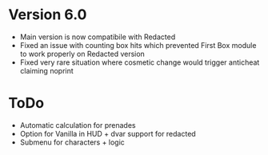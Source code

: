 # Version 6.0
- Main version is now compatibile with Redacted
- Fixed an issue with counting box hits which prevented First Box module to work properly on Redacted version
- Fixed very rare situation where cosmetic change would trigger anticheat claiming noprint

# ToDo
- Automatic calculation for prenades
- Option for Vanilla in HUD + dvar support for redacted
- Submenu for characters + logic